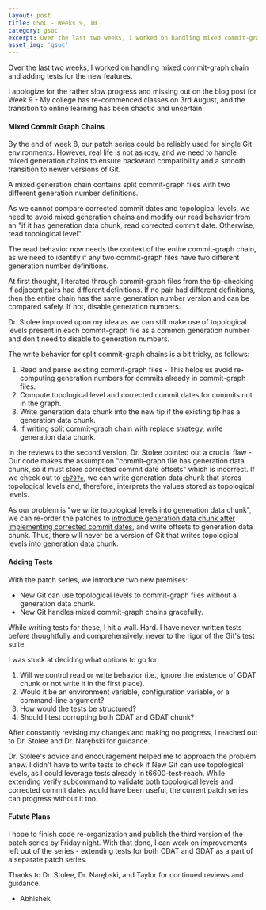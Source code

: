 ```yaml
---
layout: post
title: GSoC - Weeks 9, 10
category: gsoc
excerpt: Over the last two weeks, I worked on handling mixed commit-graph chain and adding tests for the new features.
asset_img: 'gsoc'
---
```


Over the last two weeks, I worked on handling mixed commit-graph chain and adding tests for the new features.

I apologize for the rather slow progress and missing out on the blog post for Week 9 - My college has re-commenced classes on 3rd August, and the transition to online learning has been chaotic and uncertain.

#### Mixed Commit Graph Chains

By the end of week 8, our patch series could be reliably used for single Git environments. However, real life is not as rosy, and we need to handle mixed generation chains to ensure backward compatibility and a smooth transition to newer versions of Git.

A mixed generation chain contains split commit-graph files with two different generation number definitions.

As we cannot compare corrected commit dates and topological levels, we need to avoid mixed generation chains and modify our read behavior from an "if it has generation data chunk, read corrected commit date. Otherwise, read topological level".

The read behavior now needs the context of the entire commit-graph chain, as we need to identify if any two commit-graph files have two different generation number definitions.

At first thought, I iterated through commit-graph files from the tip-checking if adjacent pairs had different definitions. If no pair had different definitions, then the entire chain has the same generation number version and can be compared safely. If not, disable generation numbers.

Dr. Stolee improved upon my idea as we can still make use of topological levels present in each commit-graph file as a common generation number and don't need to disable to generation numbers.

The write behavior for split commit-graph chains is a bit tricky, as follows:
1. Read and parse existing commit-graph files - This helps us avoid re-computing generation numbers for commits already in commit-graph files.
2. Compute topological level and corrected commit dates for commits not in the graph.
3. Write generation data chunk into the new tip if the existing tip has a generation data chunk.
4. If writing split commit-graph chain with replace strategy, write generation data chunk.

In the reviews to the second version, Dr. Stolee pointed out a crucial flaw - Our code makes the assumption "commit-graph file has generation data chunk, so it must store corrected commit date offsets" which is incorrect. If we check out to [`cb797e`](https://github.com/abhishekkumar2718/git/commit/cb797e20d79e9dcd3e0b953e0db3ed1defb9aa7c), we can write generation data chunk that stores topological levels and, therefore, interprets the values stored as topological levels.

As our problem is "we write topological levels into generation data chunk", we can re-order the patches to [introduce generation data chunk after implementing corrected commit dates](https://lore.kernel.org/git/aee0ae56-3395-6848-d573-27a318d72755@gmail.com/), and write offsets to generation data chunk. Thus, there will never be a version of Git that writes topological levels into generation data chunk.

#### Adding Tests

With the patch series, we introduce two new premises:
- New Git can use topological levels to commit-graph files without a generation data chunk.
- New Git handles mixed commit-graph chains gracefully.

While writing tests for these, I hit a wall. Hard. I have never written tests before thoughtfully and comprehensively, never to the rigor of the Git's test suite.

I was stuck at deciding what options to go for:
1. Will we control read or write behavior (i.e., ignore the existence of GDAT chunk or not write it in the first place).
2. Would it be an environment variable, configuration variable, or a command-line argument?
3. How would the tests be structured?
4. Should I test corrupting both CDAT and GDAT chunk?

After constantly revising my changes and making no progress, I reached out to Dr. Stolee and Dr. Narębski for guidance.

Dr. Stolee's advice and encouragement helped me to approach the problem anew. I didn't have to write tests to check if New Git can use topological levels, as I could leverage tests already in t6600-test-reach. While extending verify subcommand to validate both topological levels and corrected commit dates would have been useful, the current patch series can progress without it too.

#### Futute Plans

I hope to finish code re-organization and publish the third version of the patch series by Friday night. With that done, I can work on improvements left out of the series - extending tests for both CDAT and GDAT as a part of a separate patch series.

Thanks to Dr. Stolee, Dr. Narębski, and Taylor for continued reviews and guidance.

- Abhishek
